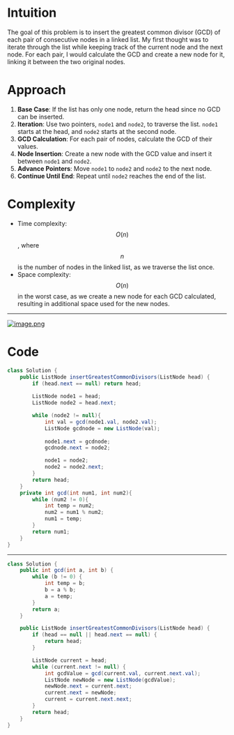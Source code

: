 
# Intuition
The goal of this problem is to insert the greatest common divisor (GCD) of each pair of consecutive nodes in a linked list. My first thought was to iterate through the list while keeping track of the current node and the next node. For each pair, I would calculate the GCD and create a new node for it, linking it between the two original nodes.

# Approach
1. **Base Case**: If the list has only one node, return the head since no GCD can be inserted.
2. **Iteration**: Use two pointers, `node1` and `node2`, to traverse the list. `node1` starts at the head, and `node2` starts at the second node.
3. **GCD Calculation**: For each pair of nodes, calculate the GCD of their values.
4. **Node Insertion**: Create a new node with the GCD value and insert it between `node1` and `node2`.
5. **Advance Pointers**: Move `node1` to `node2` and `node2` to the next node.
6. **Continue Until End**: Repeat until `node2` reaches the end of the list.

# Complexity
- Time complexity: $$O(n)$$, where $$n$$ is the number of nodes in the linked list, as we traverse the list once.
- Space complexity: $$O(n)$$ in the worst case, as we create a new node for each GCD calculated, resulting in additional space used for the new nodes.
---
<a href = https://leetcode.com/problems/insert-greatest-common-divisors-in-linked-list/submissions/1385384733/>![image.png](https://assets.leetcode.com/users/images/d25a0202-113f-49e6-9579-05537a755fc0_1725974049.6375022.png)</a>

# Code
```java []
class Solution {
    public ListNode insertGreatestCommonDivisors(ListNode head) {
        if (head.next == null) return head;
        
        ListNode node1 = head;
        ListNode node2 = head.next;

        while (node2 != null){
            int val = gcd(node1.val, node2.val);
            ListNode gcdnode = new ListNode(val);
            
            node1.next = gcdnode;
            gcdnode.next = node2;

            node1 = node2;
            node2 = node2.next;
        }
        return head;
    }
    private int gcd(int num1, int num2){
        while (num2 != 0){
            int temp = num2;
            num2 = num1 % num2;
            num1 = temp;
        }
        return num1;
    }
}
```
---
```java []
class Solution {
    public int gcd(int a, int b) {  
        while (b != 0) {  
            int temp = b;  
            b = a % b;  
            a = temp;  
        }  
        return a;  
    }  

    public ListNode insertGreatestCommonDivisors(ListNode head) {
        if (head == null || head.next == null) {
            return head;
        }

        ListNode current = head;
        while (current.next != null) {
            int gcdValue = gcd(current.val, current.next.val);
            ListNode newNode = new ListNode(gcdValue);
            newNode.next = current.next;
            current.next = newNode;
            current = current.next.next;
        }
        return head;
    }
}
```
